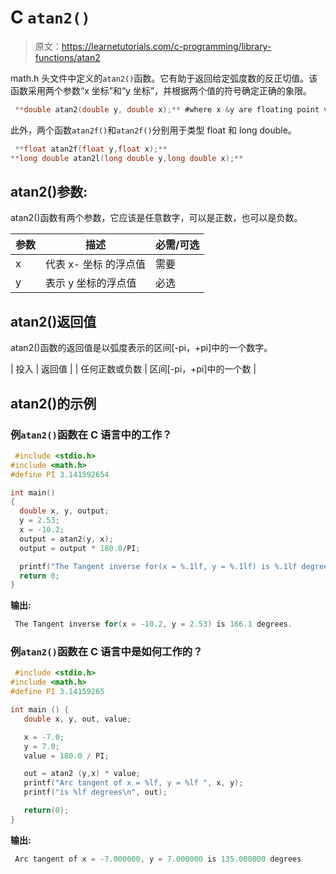 # C `atan2()`

> 原文：<https://learnetutorials.com/c-programming/library-functions/atan2>

math.h 头文件中定义的`atan2()`函数。它有助于返回给定弧度数的反正切值。该函数采用两个参数“x 坐标”和“y 坐标”，并根据两个值的符号确定正确的象限。

```c
 **double atan2(double y, double x);** #where x &y are floating point values 

```

此外，两个函数`atan2f()`和`atan2f()`分别用于类型 float 和 long double。

```c
 **float atan2f(float y,float x);** 
**long double atan2l(long double y,long double x);** 

```

## atan2()参数:

atan2()函数有两个参数，它应该是任意数字，可以是正数，也可以是负数。

| 参数 | 描述 | 必需/可选 |
| --- | --- | --- |
| x | 代表 x- 坐标  的浮点值 | 需要 |
| y | 表示 y 坐标的浮点值 | 必选 |

## atan2()返回值

atan2()函数的返回值是以弧度表示的区间[-pi，+pi]中的一个数字。

| 投入 | 返回值 |
| 任何正数或负数 | 区间[-pi，+pi]中的一个数 |

## atan2()的示例

### 例`atan2()`函数在 C 语言中的工作？

```c
 #include <stdio.h>
#include <math.h>
#define PI 3.141592654

int main()
{
  double x, y, output;
  y = 2.53;
  x = -10.2;
  output = atan2(y, x);
  output = output * 180.0/PI;

  printf("The Tangent inverse for(x = %.1lf, y = %.1lf) is %.1lf degrees.", x, y, output);
  return 0;
} 

```

**输出:**

```c
 The Tangent inverse for(x = -10.2, y = 2.53) is 166.1 degrees. 
```

### 例`atan2()`函数在 C 语言中是如何工作的？

```c
 #include <stdio.h>
#include <math.h>
#define PI 3.14159265

int main () {
   double x, y, out, value;

   x = -7.0;
   y = 7.0;
   value = 180.0 / PI;

   out = atan2 (y,x) * value;
   printf("Arc tangent of x = %lf, y = %lf ", x, y);
   printf("is %lf degrees\n", out);

   return(0);
} 

```

**输出:**

```c
 Arc tangent of x = -7.000000, y = 7.000000 is 135.000000 degrees 
```